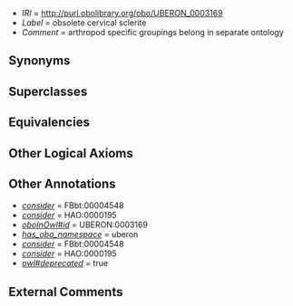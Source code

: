  * *IRI* = http://purl.obolibrary.org/obo/UBERON_0003169
 * *Label* = obsolete cervical sclerite
 * *Comment* = arthropod specific groupings belong in separate ontology

## Synonyms


## Superclasses


## Equivalencies


## Other Logical Axioms


## Other Annotations

 * *[consider](../../er/oboInOwl#consider.md)* = FBbt:00004548
 * *[consider](../../er/oboInOwl#consider.md)* = HAO:0000195
 * *[oboInOwl#id](../../id/oboInOwl#id.md)* = UBERON:0003169
 * *[has_obo_namespace](../../ce/oboInOwl#hasOBONamespace.md)* = uberon
 * *[consider](../../er/oboInOwl#consider.md)* = FBbt:00004548
 * *[consider](../../er/oboInOwl#consider.md)* = HAO:0000195
 * *[owl#deprecated](../../ed/owl#deprecated.md)* = true

## External Comments

